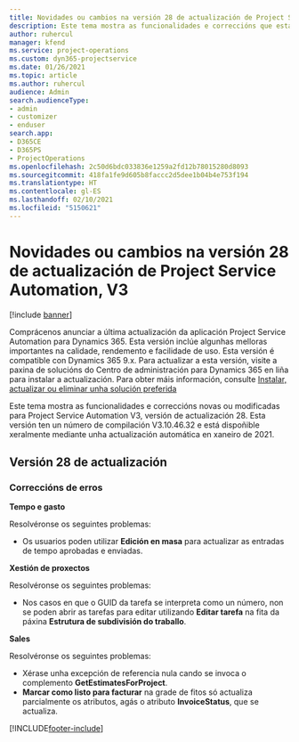 ```yaml
---
title: Novidades ou cambios na versión 28 de actualización de Project Service Automation, V3
description: Este tema mostra as funcionalidades e correccións que están dispoñibles la versión 28 de actualización de Project Service Automation, V3.
author: ruhercul
manager: kfend
ms.service: project-operations
ms.custom: dyn365-projectservice
ms.date: 01/26/2021
ms.topic: article
ms.author: ruhercul
audience: Admin
search.audienceType:
- admin
- customizer
- enduser
search.app:
- D365CE
- D365PS
- ProjectOperations
ms.openlocfilehash: 2c50d6bdc033836e1259a2fd12b78015280d8093
ms.sourcegitcommit: 418fa1fe9d605b8faccc2d5dee1b04b4e753f194
ms.translationtype: HT
ms.contentlocale: gl-ES
ms.lasthandoff: 02/10/2021
ms.locfileid: "5150621"
---
```

# <a name="whats-new-or-changed-in-project-service-automation-update-release-28-v3"></a>Novidades ou cambios na versión 28 de actualización de Project Service Automation, V3

[!include [banner](../includes/psa-now-project-operations.md)]

Comprácenos anunciar a última actualización da aplicación Project Service Automation para Dynamics 365. Esta versión inclúe algunhas melloras importantes na calidade, rendemento e facilidade de uso. Esta versión é compatible con Dynamics 365 9.x. Para actualizar a esta versión, visite a paxina de solucións do Centro de administración para Dynamics 365 en liña para instalar a actualización. Para obter máis información, consulte [Instalar, actualizar ou eliminar unha solución preferida](https://docs.microsoft.com/power-platform/admin/install-remove-preferred-solution)

Este tema mostra as funcionalidades e correccións novas ou modificadas para Project Service Automation V3, versión de actualización 28. Esta versión ten un número de compilación V3.10.46.32 e está dispoñible xeralmente mediante unha actualización automática en xaneiro de 2021.

## <a name="update-release-28"></a>Versión 28 de actualización

### <a name="bug-fixes"></a>Correccións de erros

**Tempo e gasto**

Resolvéronse os seguintes problemas:

- Os usuarios poden utilizar **Edición en masa** para actualizar as entradas de tempo aprobadas e enviadas.

**Xestión de proxectos**

Resolvéronse os seguintes problemas:

- Nos casos en que o GUID da tarefa se interpreta como un número, non se poden abrir as tarefas para editar utilizando **Editar tarefa** na fita da páxina **Estrutura de subdivisión do traballo**.

**Sales**

Resolvéronse os seguintes problemas:

- Xérase unha excepción de referencia nula cando se invoca o complemento **GetEstimatesForProject**.
- **Marcar como listo para facturar** na grade de fitos só actualiza parcialmente os atributos, agás o atributo **InvoiceStatus**, que se actualiza.



[!INCLUDE[footer-include](../includes/footer-banner.md)]